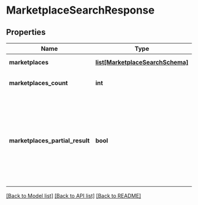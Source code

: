 # MarketplaceSearchResponse


## Properties
Name | Type | Description | Notes
------------ | ------------- | ------------- | -------------
**marketplaces** | [**list[MarketplaceSearchSchema]**](MarketplaceSearchSchema.md) | List of marketplaces. | [optional] 
**marketplaces_count** | **int** | Count of matched results. | 
**marketplaces_partial_result** | **bool** | Indicates whether response contains partial result. It could be in case when request took too long and was terminated by timeout. | [optional] 

[[Back to Model list]](../README.md#documentation-for-models) [[Back to API list]](../README.md#documentation-for-api-endpoints) [[Back to README]](../README.md)


